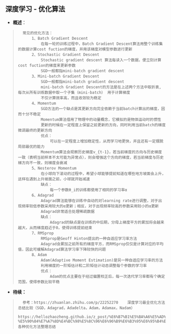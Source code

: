 ## 深度学习 - 优化算法
- **概述**：
>       常见的优化方法：
>           1、Batch Gradient Descent
>               在每一轮的训练过程中，Batch Gradient Descent算法用整个训练集的数据计算cost fuction的梯度，并用该梯度对模型参数进行更新
>           2、Stochastic Gradient Descent
>               Stochastic gradient descent 算法每读入一个数据，便立刻计算cost fuction的梯度来更新参数
>               SGD一般都指mini-batch gradient descent
>           3、Mini-batch Gradient Descent
>               SGD一般都指mini-batch gradient descent
>               mini-batch Gradient Descent的方法是在上述两个方法中取折衷, 每次从所有训练数据中取一个子集（mini-batch） 用于计算梯度
>               不仅计算效率高，而且收敛较为稳定
>           4、Momentum
>               SGD方法的一个缺点是其更新方向完全依赖于当前batch计算出的梯度，因而十分不稳定
>               Momentum算法借用了物理中的动量概念，它模拟的是物体运动时的惯性
>               更新的时候在一定程度上保留之前更新的方向，同时利用当前batch的梯度微调最终的更新方向
>               优点：
>                   可以在一定程度上增加稳定性，从而学习地更快，并且还有一定摆脱局部最优的能力
>               Momentum算法会观察历史梯度v_{t-1}，若当前梯度的方向与历史梯度一致（表明当前样本不太可能为异常点），则会增强这个方向的梯度，若当前梯度与历史梯方向不一致，则梯度会衰减
>           5、Nesterov Momentum
>               在小球向下滚动的过程中，希望小球能够提前知道在哪些地方坡面会上升，这样在遇到上升坡面之前，小球就开始减速
>               缺点：
>                   每一个参数θ_i的训练都使用了相同的学习率α
>           6、Adagrad
>               Adagrad算法能够在训练中自动的对learning rate进行调整，对于出现频率较低参数采用较大的α更新；相反，对于出现频率较高的参数采用较小的α更新
>               Adagrad非常适合处理稀疏数据
>               缺点：
>                   Adagrad的缺点是在训练的中后期，分母上梯度平方的累加将会越来越大，从而梯度趋近于0，使得训练提前结束
>           7、RMSprop
>               RMSprop是Geoff Hinton提出的一种自适应学习率方法
>               Adagrad会累加之前所有的梯度平方，而RMSprop仅仅是计算对应的平均值，因此可缓解Adagrad算法学习率下降较快的问题
>           8、Adam
>               Adam(Adaptive Moment Estimation)是另一种自适应学习率的方法
>               利用梯度的一阶矩估计和二阶矩估计动态调整每个参数的学习率
>               优点：
>                   Adam的优点主要在于经过偏置校正后，每一次迭代学习率都有个确定范围，使得参数比较平稳
>
>
>
>
>
>
>
>
>
>

- **待续：**
>       参考：https://zhuanlan.zhihu.com/p/22252270    深度学习最全优化方法总结比较（SGD，Adagrad，Adadelta，Adam，Adamax，Nadam）
>           https://hellozhaozheng.github.io/z_post/%E6%B7%B1%E5%BA%A6%E5%AD%A6%E4%B9%A0-%E5%90%84%E7%A7%8D%E4%BC%98%E5%8C%96%E6%96%B9%E6%B3%95%E6%95%B4%E7%90%86%E6%80%BB%E7%BB%93/    各种优化方法整理总结
>
>
>
>
>
>
>
>
>
>
>
>
>
>
>
>
>
>
>
>
>
>
>
>
